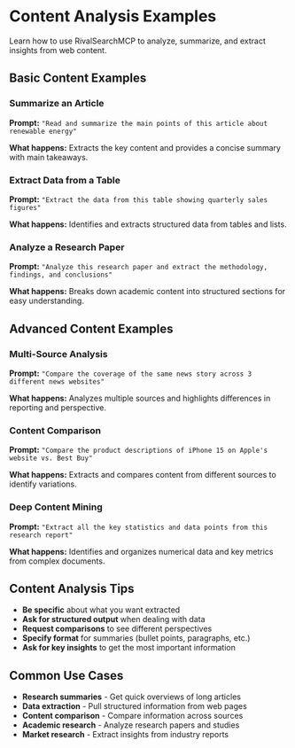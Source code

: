 # Content Analysis Examples

Learn how to use RivalSearchMCP to analyze, summarize, and extract insights from web content.

## Basic Content Examples

### Summarize an Article
**Prompt:** `"Read and summarize the main points of this article about renewable energy"`

**What happens:** Extracts the key content and provides a concise summary with main takeaways.

### Extract Data from a Table
**Prompt:** `"Extract the data from this table showing quarterly sales figures"`

**What happens:** Identifies and extracts structured data from tables and lists.

### Analyze a Research Paper
**Prompt:** `"Analyze this research paper and extract the methodology, findings, and conclusions"`

**What happens:** Breaks down academic content into structured sections for easy understanding.

## Advanced Content Examples

### Multi-Source Analysis
**Prompt:** `"Compare the coverage of the same news story across 3 different news websites"`

**What happens:** Analyzes multiple sources and highlights differences in reporting and perspective.

### Content Comparison
**Prompt:** `"Compare the product descriptions of iPhone 15 on Apple's website vs. Best Buy"`

**What happens:** Extracts and compares content from different sources to identify variations.

### Deep Content Mining
**Prompt:** `"Extract all the key statistics and data points from this research report"`

**What happens:** Identifies and organizes numerical data and key metrics from complex documents.

## Content Analysis Tips

- **Be specific** about what you want extracted
- **Ask for structured output** when dealing with data
- **Request comparisons** to see different perspectives
- **Specify format** for summaries (bullet points, paragraphs, etc.)
- **Ask for key insights** to get the most important information

## Common Use Cases

- **Research summaries** - Get quick overviews of long articles
- **Data extraction** - Pull structured information from web pages
- **Content comparison** - Compare information across sources
- **Academic research** - Analyze research papers and studies
- **Market research** - Extract insights from industry reports
